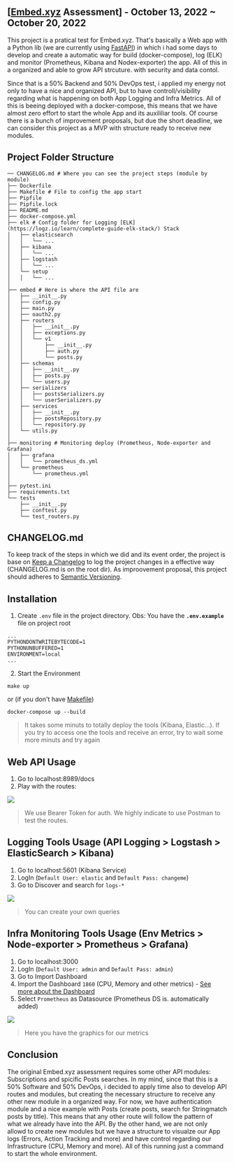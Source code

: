 ## [[Embed.xyz](https://embed.xyz) Assessment] - October 13, 2022 ~ October 20, 2022
This project is a pratical test for Embed.xyz. That's basically a Web app with a Python lib (we are currently using [FastAPI](https://fastapi.tiangolo.com)) in which i had some days to develop and create a automatic way for build (docker-compose), log (ELK) and monitor (Prometheus, Kibana and Nodex-exporter) the app. All of this in a organized and able to grow API strcuture. with security and data contol.

Since that is a 50% Backend and 50% DevOps test, i applied my energy not only to have a nice and organized API, but to have controll/visibility regarding what is happening on both App Logging and Infra Metrics. All of this is beeing deployed with a docker-compose, this means that we have almost zero effort to start the whole App and its auxililiar tools. Of course there is a bunch of improvement proposals, but due the short deadline, we can consider this project as a MVP with structure ready to receive new modules.

## Project Folder Structure
```
── CHANGELOG.md # Where you can see the project steps (module by module)
├── Dockerfile 
├── Makefile # File to config the app start 
├── Pipfile
├── Pipfile.lock
├── README.md
├── docker-compose.yml
├── elk # Config folder for Logging [ELK](https://logz.io/learn/complete-guide-elk-stack/) Stack 
│   ├── elasticsearch
│   │   └── ...  
│   ├── kibana
│   │   └── ...
│   ├── logstash
│   │   └── ...
│   └── setup
│   │   └── ...
│
├── embed # Here is where the API file are
│   ├── __init__.py
│   ├── config.py
│   ├── main.py
│   ├── oauth2.py
│   ├── routers
│   │   ├── __init__.py
│   │   ├── exceptions.py
│   │   └── v1
│   │       ├── __init__.py
│   │       ├── auth.py
│   │       └── posts.py
│   ├── schemas
│   │   ├── __init__.py
│   │   ├── posts.py
│   │   └── users.py
│   ├── serializers
│   │   ├── postsSerializers.py
│   │   └── userSerializers.py
│   ├── services
│   │   ├── __init__.py
│   │   ├── postsRepository.py
│   │   └── repository.py
│   └── utils.py
│
├── monitoring # Monitoring deploy (Prometheus, Node-exporter and Grafana)
│   ├── grafana
│   │   └── prometheus_ds.yml
│   └── prometheus
│       └── prometheus.yml
│
├── pytest.ini
├── requirements.txt
└── tests
    ├── __init__.py
    ├── conftest.py
    └── test_routers.py
```


## CHANGELOG.md
To keep track of the steps in which we did and its event order, the project is base on [Keep a Changelog](http://keepachangelog.com/) to log the project changes in a effective way (CHANGELOG.md is on the root dir). As improovement proposal, this project should adheres to [Semantic Versioning](http://semver.org/).

## Installation
1. Create `.env` file in the project directory. 
Obs: You have the **`.env.example`** file on project root
```
...
PYTHONDONTWRITEBYTECODE=1
PYTHONUNBUFFERED=1
ENVIRONMENT=local
...
```
  2. Start the Environment 
```
make up 
```
or (if you don't have [Makefile](https://blogs.iu.edu/ncgas/2019/03/11/installing-software-makefiles-and-the-make-command/))
```
docker-compose up --build 
```
> It takes some minuts to totally deploy the tools (Kibana, Elastic...). If you try to access one the tools and receive an error, try to wait some more minuts and try again

  
  ## Web API Usage 
1. Go to localhost:8989/docs
2. Play with the routes:

![](https://i.ibb.co/RQH4xzr/Captura-de-Tela-2022-10-20-s-12-17-02.png)
> We use Bearer Token for auth. We highly indicate to use Postman to test the routes.


  ## Logging Tools Usage (API Logging > Logstash > ElasticSearch > Kibana)
1. Go to localhost:5601 (Kibana Service)
2. LogIn (`Default User: elastic` and `Default Pass: changeme`)
3. Go to Discover and search for `logs-*` 

![](https://i.ibb.co/7kyGy7N/Captura-de-Tela-2022-10-20-a-s-12-37-36.png)
> You can create your own queries

  ## Infra Monitoring Tools Usage (Env Metrics > Node-exporter > Prometheus > Grafana)
1. Go to localhost:3000
2. LogIn (`Default User: admin` and `Default Pass: admin`)
3. Go to Import Dashboard 
4. Import the Dashboard `1860` (CPU, Memory and other metrics) - [See more about the Dashboard](https://grafana.com/grafana/dashboards/1860-node-exporter-full/)
5. Select `Prometheus` as Datasource (Prometheus DS is. automatically added)

![](https://i.ibb.co/dr5ZQh3/Captura-de-Tela-2022-10-20-s-12-47-32.png)
> Here you have the graphics for our metrics

  ## Conclusion
 The original Embed.xyz assessment requires some other API modules: Subscriptions and spicific Posts searches. In my mind, since that this is a 50% Software and 50% DevOps, i decided to apply time also to develop API routes and modules, but creating the necessary structure to receive any other new module in a organized way. For now, we have authentication module and a nice example with Posts (create posts, search for Stringmatch posts by title). This means that any other route will follow the pattern of what we already have into the API. By the other hand, we are not only allowd to create new modules but we have a structure to visualze our App logs (Errors, Action Tracking and more) and have control regarding our Infrastructure (CPU, Memory and more). All of this running just a command to start the whole environment.
